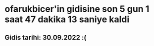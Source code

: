# ofarukbicer'in gidisine son 5 gun 1 saat 47 dakika 13 saniye kaldi

## Gidis tarihi: 30.09.2022 :(